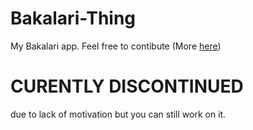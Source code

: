 # Bakalari-Thing
My Bakalari app.
Feel free to contibute (More <a href="https://github.com/Bertik23/Bakalari-Thing/wiki/Contibuting">here</a>)

# CURENTLY DISCONTINUED
due to lack of motivation but you can still work on it.
